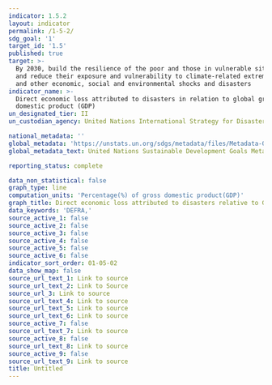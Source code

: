 ```yaml
---
indicator: 1.5.2
layout: indicator
permalink: /1-5-2/
sdg_goal: '1'
target_id: '1.5'
published: true
target: >-
  By 2030, build the resilience of the poor and those in vulnerable situations
  and reduce their exposure and vulnerability to climate-related extreme events
  and other economic, social and environmental shocks and disasters
indicator_name: >-
  Direct economic loss attributed to disasters in relation to global gross
  domestic product (GDP)
un_designated_tier: II
un_custodian_agency: United Nations International Strategy for Disaster Reduction (UNISDR)

national_metadata: ''
global_metadata: 'https://unstats.un.org/sdgs/metadata/files/Metadata-01-05-02.pdf'
global_metadata_text: United Nations Sustainable Development Goals Metadata (PDF)

reporting_status: complete

data_non_statistical: false
graph_type: line
computation_units: 'Percentage(%) of gross domestic product(GDP)'
graph_title: Direct economic loss attributed to disasters relative to GDP (%)
data_keywords: 'DEFRA,'
source_active_1: false
source_active_2: false
source_active_3: false
source_active_4: false
source_active_5: false
source_active_6: false
indicator_sort_order: 01-05-02
data_show_map: false
source_url_text_1: Link to source
source_url_text_2: Link to Source
source_url_3: Link to source
source_url_text_4: Link to source
source_url_text_5: Link to source
source_url_text_6: Link to source
source_active_7: false
source_url_text_7: Link to source
source_active_8: false
source_url_text_8: Link to source
source_active_9: false
source_url_text_9: Link to source
title: Untitled
---
```


